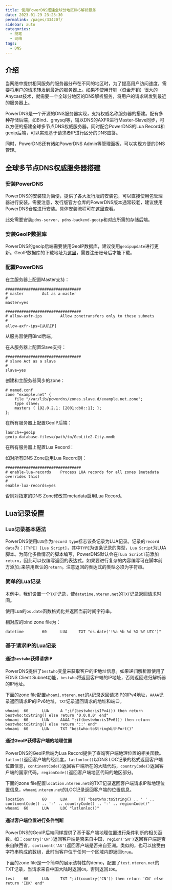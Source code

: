 ```yaml
---
title: 使用PowerDNS搭建全球分地区DNS解析服务
date: 2023-01-29 23:23:30
permalink: /pages/33420f/
sidebar: auto
categories:
  - 随笔
  - 网络
tags:
  - DNS
---
```


## 介绍

当网络中提供相同服务的服务器分布在不同的地区时，为了提高用户访问速度，需要将用户的请求转发到最近的服务器上。如果不使用开销（资金开销）很大的Anycast技术，就需要一个全球分地区的DNS解析服务，将用户的请求转发到最近的服务器上。

PowerDNS是一个开源的DNS服务器实现，支持权威名称服务器的搭建。配有多种存储后端，如Bind、gmysql等，辅以DNS的AXFR进行Master-Slave同步，可以方便的搭建全球多节点DNS权威服务器。同时配合PowerDNS的Lua Record和geoip后端，可以实现基于请求者IP进行区分的DNS应答。

同时，PowerDNS还有诸如PowerDNS Admin等管理面板，可以实现方便的DNS管理。

## 全球多节点DNS权威服务器搭建

### 安装PowerDNS

PowerDNS的安装较为简便，提供了各大发行版的安装包，可以直接使用包管理器进行安装。需要注意，发行版官方仓库的PowerDNS版本通常较老，建议使用PowerDNS仓库进行安装。具体安装流程可在[这里](https://doc.powerdns.com/authoritative/installation.html)查看。

此处需要安装`pdns-server`、`pdns-backend-geoip`和对应所需的存储后端。

### 安装GeoIP数据库

PowerDNS的geoip后端需要使用GeoIP数据库，建议使用`geoipupdate`进行更新。GeoIP数据库的下载地址为[这里](https://dev.maxmind.com/geoip/geoip2/geolite2/)，需要注册账号后才能下载。

### 配置PowerDNS

在主服务器上配置Master支持：

```
#################################
# master        Act as a master
#
master=yes

#################################
# allow-axfr-ips        Allow zonetransfers only to these subnets
#
allow-axfr-ips=[从机IP]
```

从服务器使用Bind后端。

在从服务器上配置Slave支持：

```
#################################
# slave Act as a slave
#
slave=yes
```

创建和主服务器同步的zone：

```
# named.conf
zone "example.net" {
    file "/var/lib/powerdns/zones.slave.d/example.net.zone";
    type slave;
    masters { 192.0.2.1; [2001:db8::1]; };
};
```

在所有服务器上配置GeoIP后端：

```
launch+=geoip
geoip-database-files=/path/to/GeoLite2-City.mmdb
```

在所有服务器上配置Lua Record：

如对所有DNS Zone启用Lua Record则：

```
#################################
# enable-lua-records    Process LUA records for all zones (metadata overrides this)
#
enable-lua-records=yes
```

否则对指定的DNS Zone修改其metadata启用Lua Record。

## Lua记录设置

### Lua记录基本语法

PowerDNS使用`LUA`作为`record type`标志该条记录为LUA记录。记录的`record data`为：`[TYPE] [Lua Script]`，其中`TYPE`为该条记录的类型，`Lua Script`为LUA脚本。为简化多数情况的脚本编写，PowerDNS默认会在`[Lua Script]`前添加`return`，因此可以仅编写返回的表达式。如果要进行复杂的内容编写可在脚本前方添加`;`来禁用默认的`return`。注意返回的表达式的类型必须为字符串。

### 简单的Lua记录

本例中，我们设置一个`TXT`记录，使`datetime.nteren.net`的`TXT`记录返回请求时间。

使用Lua的`os.date`函数格式化并返回当前时间字符串。

相对应的bind zone file为：

``` bind
datetime        60      LUA     TXT "os.date('!%a %b %d %X %Y UTC')"
```

### 基于请求IP的Lua记录

#### 通过`bestwho`获得请求IP

PowerDNS提供了`bestwho`变量来获取客户的IP地址信息。如果递归解析器使用了EDNS Client Subnet功能，`bestwho`将返回客户端的IP地址，否则返回递归解析器的IP地址。

下面的zone file配置`whoami.nteren.net`的`A`记录返回请求IP的IPv4地址，`AAAA`记录返回请求IP的IPv6地址，`TXT`记录返回请求的地址和端口。

``` bind
whoami  60      LUA     A ";if(bestwho:isIPv4()) then return bestwho:toString() else return '0.0.0.0' end"
whoami  60      LUA     AAAA ";if(bestwho:isIPv6()) then return bestwho:toString() else return '::' end"
whoami  60      LUA     TXT "bestwho:toStringWithPort()"
```

#### 通过GeoIP获得客户端的地理位置

PowerDNS的GeoIP后端为Lua Record提供了查询客户端地理位置的相关函数。`latlon()`返回客户端的经纬度，`latlonloc()`以DNS LOC记录的格式返回客户端位置信息，`continentCode()`返回客户端所在的大陆代码，`countryCode()`返回客户端的国家代码，`regionCode()`返回客户端地区代码的地区部分。

下面的zone file配置`location.nteren.net`的TXT记录返回客户端请求IP和地理位置信息，`whoami.nteren.net`的LOC记录返回客户端的位置信息。

``` bind
location        60      LUA     TXT "bestwho:toString() .. ' ' .. continentCode() .. '-' .. countryCode() .. '-' .. regionCode()"
whoami  60      LUA     LOC "latlonloc()"
```

#### 通过客户端位置进行条件判断

PowerDNS的GeoIP后端同样提供了基于客户端地理位置进行条件判断的相关函数。如：`country('CN')`返回客户端是否来自中国，`region('SN')`返回客户端是否来自陕西省，`continent('AS')`返回客户端是否来自亚洲。类似的，也可以接受由字符串构成的数组，此时当客户位于任何一个区域内即返回`true`。

下面的zone file是一个简单的展示该特性的demo，配置了`test.nteren.net`的TXT记录，当请求来自中国大陆时返回`CN`，否则返回`IDK`。

``` bind
test    60      LUA     TXT ";if(country('CN')) then return 'CN' else return 'IDK' end"
```
